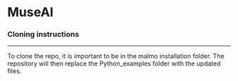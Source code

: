 # MuseAI

### Cloning instructions
-----------------
To clone the repo, it is important to be in the malmo installation folder.
The repository will then replace the Python_examples folder with the updated
files.
